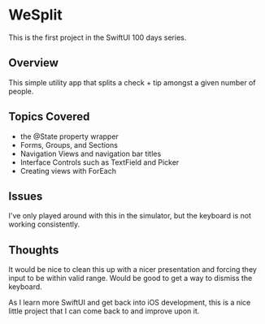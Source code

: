 # WeSplit

This is the first project in the SwiftUI 100 days series. 

## Overview
This simple utility app that splits a check + tip amongst a given number of people.

## Topics Covered
- the @State property wrapper 
- Forms, Groups, and Sections
- Navigation Views and navigation bar titles
- Interface Controls such as TextField and Picker
- Creating views with ForEach

## Issues
I've only played around with this in the simulator, but the keyboard is not working consistently.    

## Thoughts
It would be nice to clean this up with a nicer presentation and forcing they input to be within valid range.   Would be good to get a way to dismiss the keyboard.   

As I learn more SwiftUI and get back into iOS development, this is a nice little project that I can come back to and improve upon it.

